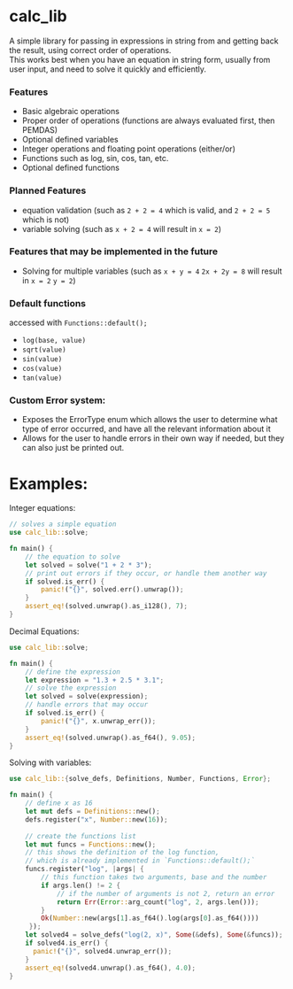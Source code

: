 # calc_lib

A simple library for passing in expressions in string from and getting back the result, using correct order of operations.\
This works best when you have an equation in string form, usually from user input, and need to solve it quickly and efficiently.

### Features

* Basic algebraic operations
* Proper order of operations (functions are always evaluated first, then PEMDAS)
* Optional defined variables
* Integer operations and floating point operations (either/or)
* Functions such as log, sin, cos, tan, etc.
* Optional defined functions

### Planned Features

* equation validation (such as `2 + 2 = 4` which is valid, and `2 + 2 = 5` which is not)
* variable solving (such as `x + 2 = 4` will result in `x = 2`)

### Features that may be implemented in the future

* Solving for multiple variables (such as `x + y = 4` `2x + 2y = 8` will result in `x = 2` `y = 2`)

### Default functions
accessed with `Functions::default();`
* `log(base, value)`
* `sqrt(value)`
* `sin(value)`
* `cos(value)`
* `tan(value)`

### Custom Error system:

* Exposes the ErrorType enum which allows the user to determine what type of error occurred, and have all the relevant information about it
* Allows for the user to handle errors in their own way if needed, but they can also just be printed out.

# Examples:
Integer equations:
```rust
// solves a simple equation
use calc_lib::solve;

fn main() {
    // the equation to solve
    let solved = solve("1 + 2 * 3");
    // print out errors if they occur, or handle them another way
    if solved.is_err() {
        panic!("{}", solved.err().unwrap());
    }
    assert_eq!(solved.unwrap().as_i128(), 7);
}
```
Decimal Equations:
```rust
use calc_lib::solve;

fn main() {
    // define the expression
    let expression = "1.3 + 2.5 * 3.1";
    // solve the expression
    let solved = solve(expression);
    // handle errors that may occur
    if solved.is_err() {
        panic!("{}", x.unwrap_err());
    }
    assert_eq!(solved.unwrap().as_f64(), 9.05);
}
```
Solving with variables:
```rust
use calc_lib::{solve_defs, Definitions, Number, Functions, Error};

fn main() {
    // define x as 16
    let mut defs = Definitions::new();
    defs.register("x", Number::new(16));
  
    // create the functions list
    let mut funcs = Functions::new();
    // this shows the definition of the log function,
    // which is already implemented in `Functions::default();`
    funcs.register("log", |args| {
        // this function takes two arguments, base and the number
        if args.len() != 2 {
            // if the number of arguments is not 2, return an error
            return Err(Error::arg_count("log", 2, args.len()));
        }
        Ok(Number::new(args[1].as_f64().log(args[0].as_f64())))
     });
    let solved4 = solve_defs("log(2, x)", Some(&defs), Some(&funcs));
    if solved4.is_err() { 
      panic!("{}", solved4.unwrap_err());
    }
    assert_eq!(solved4.unwrap().as_f64(), 4.0);
}
```
